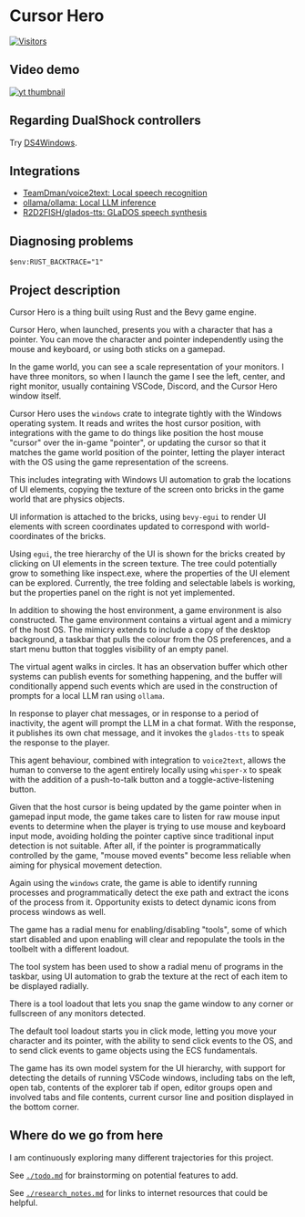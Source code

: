 # Cursor Hero

[![Visitors](https://api.visitorbadge.io/api/visitors?path=github.com%2FTeamDman%2FCursor-Hero&countColor=%23263759)](https://visitorbadge.io/status?path=github.com%2FTeamDman%2FCursor-Hero)

## Video demo

[![yt thumbnail](https://img.youtube.com/vi/t1PYks0UTL8/0.jpg)](https://youtu.be/t1PYks0UTL8)

## Regarding DualShock controllers

Try [DS4Windows](https://ds4windows.dev/).

## Integrations

- [TeamDman/voice2text: Local speech recognition](https://github.com/teamdman/voice2text)
- [ollama/ollama: Local LLM inference](https://github.com/ollama/ollama)
- [R2D2FISH/glados-tts: GLaDOS speech synthesis](https://github.com/TeamDman/glados-tts.git)

## Diagnosing problems

```pwsh
$env:RUST_BACKTRACE="1"
```

## Project description

Cursor Hero is a thing built using Rust and the Bevy game engine.

Cursor Hero, when launched, presents you with a character that has a pointer. You can move the character and pointer independently using the mouse and keyboard, or using both sticks on a gamepad.

In the game world, you can see a scale representation of your monitors. I have three monitors, so when I launch the game I see the left, center, and right monitor, usually containing VSCode, Discord, and the Cursor Hero window itself.

Cursor Hero uses the `windows` crate to integrate tightly with the Windows operating system. It reads and writes the host cursor position, with integrations with the game to do things like position the host mouse "cursor" over the in-game "pointer", or updating the cursor so that it matches the game world position of the pointer, letting the player interact with the OS using the game representation of the screens.

This includes integrating with Windows UI automation to grab the locations of UI elements, copying the texture of the screen onto bricks in the game world that are physics objects.

UI information is attached to the bricks, using `bevy-egui` to render UI elements with screen coordinates updated to correspond with world-coordinates of the bricks.

Using `egui`, the tree hierarchy of the UI is shown for the bricks created by clicking on UI elements in the screen texture. The tree could potentially grow to something like inspect.exe, where the properties of the UI element can be explored. Currently, the tree folding and selectable labels is working, but the properties panel on the right is not yet implemented.

In addition to showing the host environment, a game environment is also constructed. The game environment contains a virtual agent and a mimicry of the host OS. The mimicry extends to include a copy of the desktop background, a taskbar that pulls the colour from the OS preferences, and a start menu button that toggles visibility of an empty panel.

The virtual agent walks in circles. It has an observation buffer which other systems can publish events for something happening, and the buffer will conditionally append such events which are used in the construction of prompts for a local LLM ran using `ollama`.

In response to player chat messages, or in response to a period of inactivity, the agent will prompt the LLM in a chat format. With the response, it publishes its own chat message, and it invokes the `glados-tts` to speak the response to the player.

This agent behaviour, combined with integration to `voice2text`, allows the human to converse to the agent entirely locally using `whisper-x` to speak with the addition of a push-to-talk button and a toggle-active-listening button.

Given that the host cursor is being updated by the game pointer when in gamepad input mode, the game takes care to listen for raw mouse input events to determine when the player is trying to use mouse and keyboard input mode, avoiding holding the pointer captive since traditional input detection is not suitable. After all, if the pointer is programmatically controlled by the game, "mouse moved events" become less reliable when aiming for physical movement detection.

Again using the `windows` crate, the game is able to identify running processes and programmatically detect the exe path and extract the icons of the process from it.
Opportunity exists to detect dynamic icons from process windows as well.

The game has a radial menu for enabling/disabling "tools", some of which start disabled and upon enabling will clear and repopulate the tools in the toolbelt with a different loadout.

The tool system has been used to show a radial menu of programs in the taskbar, using UI automation to grab the texture at the rect of each item to be displayed radially.

There is a tool loadout that lets you snap the game window to any corner or fullscreen of any monitors detected.

The default tool loadout starts you in click mode, letting you move your character and its pointer, with the ability to send click events to the OS, and to send click events to game objects using the ECS fundamentals. 

The game has its own model system for the UI hierarchy, with support for detecting the details of running VSCode windows, including tabs on the left, open tab, contents of the explorer tab if open, editor groups open and involved tabs and file contents, current cursor line and position displayed in the bottom corner.

## Where do we go from here

I am continuously exploring many different trajectories for this project.

See [`./todo.md`](./todo.md) for brainstorming on potential features to add.

See [`./research_notes.md`](./research_notes.md) for links to internet resources that could be helpful.
